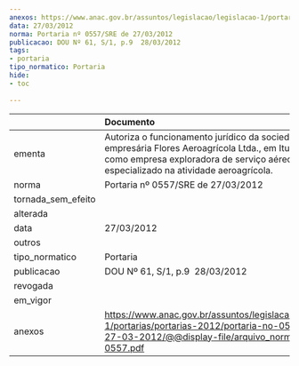 ```yaml
---
anexos: https://www.anac.gov.br/assuntos/legislacao/legislacao-1/portarias/portarias-2012/portaria-no-0557-sre-de-27-03-2012/@@display-file/arquivo_norma/PA2012-0557.pdf
data: 27/03/2012
norma: Portaria nº 0557/SRE de 27/03/2012
publicacao: DOU Nº 61, S/1, p.9  28/03/2012
tags:
- portaria
tipo_normatico: Portaria
hide: 
- toc 
 
---
```


|                    | Documento                                                                                                                                                                                          |
|:-------------------|:---------------------------------------------------------------------------------------------------------------------------------------------------------------------------------------------------|
| ementa             | Autoriza o funcionamento jurídico da sociedade empresária Flores Aeroagrícola Ltda., em Ituverava (SP), como empresa exploradora de serviço aéreo público especializado na atividade aeroagrícola. |
| norma              | Portaria nº 0557/SRE de 27/03/2012                                                                                                                                                                 |
| tornada_sem_efeito |                                                                                                                                                                                                    |
| alterada           |                                                                                                                                                                                                    |
| data               | 27/03/2012                                                                                                                                                                                         |
| outros             |                                                                                                                                                                                                    |
| tipo_normatico     | Portaria                                                                                                                                                                                           |
| publicacao         | DOU Nº 61, S/1, p.9  28/03/2012                                                                                                                                                                    |
| revogada           |                                                                                                                                                                                                    |
| em_vigor           |                                                                                                                                                                                                    |
| anexos             | https://www.anac.gov.br/assuntos/legislacao/legislacao-1/portarias/portarias-2012/portaria-no-0557-sre-de-27-03-2012/@@display-file/arquivo_norma/PA2012-0557.pdf                                  |